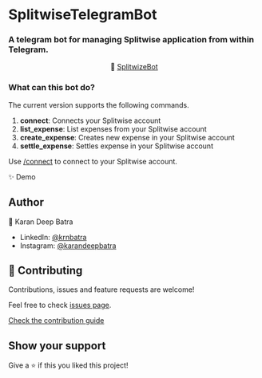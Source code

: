 # SplitwiseTelegramBot

### A telegram bot  for managing Splitwise application from within Telegram.

<p align="center">
   🤖 <a href="https://telegram.me/SplitwizeBot">SplitwizeBot</a>
</p>

### What can this bot do?
The current version supports the following commands.
   1. **connect**: Connects your Splitwise account
   2. **list_expense**: List expenses from your Splitwise account
   3. **create_expense**: Creates new expense in your Splitwise account
   4. **settle_expense**: Settles expense in your Splitwise account
   
Use [/connect]() to connect to your Splitwise account.

✨ Demo


## Author
   👤 Karan Deep Batra
   * LinkedIn: [@krnbatra](https://www.linkedin.com/in/krnbatra/)
   * Instagram: [@karandeepbatra](https://www.instagram.com/karandeepbatra/)

## 🤝 Contributing

Contributions, issues and feature requests are welcome!

Feel free to check [issues page](https://github.com/krnbatra/SplitwiseTelegramBot/issues). 

[Check the contribution guide]()

## Show your support

Give a ⭐️ if this you liked this project!

